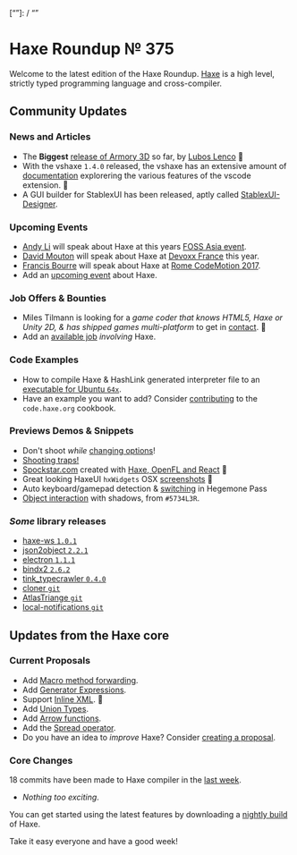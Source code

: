 [_template]: ../templates/roundup.html
[date]: / "2017-03-13 09:58:00"
[modified]: / "2017-03-13 10:30:00"
[published]: / "2017-03-13 10:30:00"
[description]: / "The latest news covering the Haxe community, featuring three upcoming talks, the latest HaxeLib releases, game previews and lots more!"
[“”]: / “”

# Haxe Roundup № 375

Welcome to the latest edition of the Haxe Roundup. [Haxe](http://haxe.org/?utm_source=haxe.io) is a high level, strictly typed programming language and cross-compiler.

## Community Updates

### News and Articles

- The **Biggest** [release of Armory 3D](https://twitter.com/luboslenco/status/838776571997601792) so far, by [Lubos Lenco](https://twitter.com/luboslenco) :star2:
- With the vshaxe `1.4.0` released, the vshaxe has an extensive amount of [documentation](https://github.com/vshaxe/vshaxe/wiki) explorering the various features of the vscode extension. :star2:
- A GUI builder for StablexUI has been released, aptly called [StablexUI-Designer](https://github.com/r3d9u11/StablexUI-Designer).

### Upcoming Events

- [Andy Li](https://twitter.com/andy_li) will speak about Haxe at this years [FOSS Asia event](https://twitter.com/andy_li/status/837132155591405568).
- [David Mouton](https://twitter.com/damoebius) will speak about Haxe at [Devoxx France](http://cfp.devoxx.fr/2017/talk/EFI-6314/Beyond_Javascript) this year.
- [Francis Bourre](https://twitter.com/francisbourre) will speak about Haxe at [Rome CodeMotion 2017](https://twitter.com/francisbourre/status/838999796958572544).
- Add an [upcoming event](https://github.com/skial/haxe.io/labels/events) about Haxe.

### Job Offers & Bounties

- Miles Tilmann is looking for a _game coder that knows HTML5, Haxe or Unity 2D, & has shipped games multi-platform_ to get in [contact](https://twitter.com/MilesTilmann/status/839520036402434048). :necktie:
- Add an [available job](https://github.com/skial/haxe.io/labels/jobs) _involving_ Haxe.

### Code Examples

- How to compile Haxe & HashLink generated interpreter file to an [executable for Ubuntu `64x`](https://groups.google.com/d/msg/haxelang/pla9fCeLu7M/ep8PnlYPBAAJ).
- Have an example you want to add? Consider [contributing](https://github.com/HaxeFoundation/code-cookbook#contributing-articles) to the `code.haxe.org` cookbook.

### Previews Demos & Snippets

- Don't shoot _while_ [changing options](https://twitter.com/5Mixer/status/839438334812311552)!
- [Shooting traps!](https://twitter.com/5Mixer/status/841110474875846658)
- [Spockstar.com](Spockstar.com) created with [Haxe, OpenFL and React](https://twitter.com/derRaab/status/839125232623452161) :star2: 
- Great looking HaxeUI `hxWidgets` OSX [screenshots](https://github.com/haxeui/hxWidgets/issues/44#issuecomment-285959047) :star2:
- Auto keyboard/gamepad detection & [switching](https://twitter.com/ingenoire/status/840587251037962240) in Hegemone Pass
- [Object interaction](https://twitter.com/Rt8vr8ttr/status/840204114227265536) with shadows, from `#5734L3R`.


### _Some_ library releases

- [haxe-ws `1.0.1`](http://lib.haxe.org/p/haxe-ws)
- [json2object `2.2.1`](http://lib.haxe.org/p/json2object)
- [electron `1.1.1`](http://lib.haxe.org/p/electron)
- [bindx2 `2.6.2`](http://lib.haxe.org/p/bindx2)
- [tink_typecrawler `0.4.0`](http://lib.haxe.org/p/tink_typecrawler)
- [cloner `git`](https://github.com/thomasuster/cloner)
- [AtlasTriange `git`](https://github.com/loudoweb/AtlasTriangle)
- [local-notifications `git`](https://github.com/thomasuster/local-notifications)

## Updates from the Haxe core

### Current Proposals

- Add [Macro method forwarding](https://github.com/HaxeFoundation/haxe-evolution/pull/18).
- Add [Generator Expressions](https://github.com/HaxeFoundation/haxe-evolution/pull/15).
- Support [Inline XML](https://github.com/HaxeFoundation/haxe-evolution/pull/12). :star2:
- Add [Union Types](https://github.com/HaxeFoundation/haxe-evolution/pull/11).
- Add [Arrow functions](https://github.com/HaxeFoundation/haxe-evolution/pull/8).
- Add the [Spread operator](https://github.com/HaxeFoundation/haxe-evolution/pull/7).
- Do you have an idea to _improve_ Haxe? Consider [creating a proposal].

### Core Changes

18 commits have been made to Haxe compiler in the [last week].

- _Nothing too exciting_.

You can get started using the latest features by downloading a [nightly build] of Haxe.

Take it easy everyone and have a good week!

[last week]: https://github.com/issues?utf8=%E2%9C%93&q=closed%3A2017-03-05..2017-03-13+org%3Ahaxefoundation+is%3Aclosed+
[nightly build]: http://build.haxe.org
[creating a proposal]: https://github.com/HaxeFoundation/haxe-evolution
